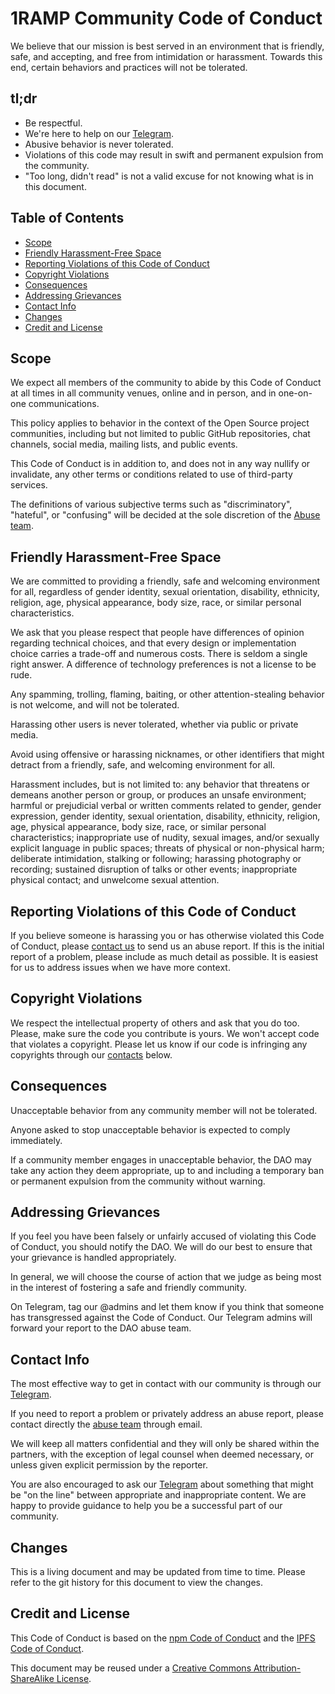# 1RAMP Community Code of Conduct <!-- omit in toc -->

We believe that our mission is best served in an environment that is friendly, safe, and accepting, and free from intimidation or harassment. Towards this end, certain behaviors and practices will not be tolerated.

## tl;dr <!-- omit in toc -->

- Be respectful.
- We're here to help on our [Telegram](https://t.me/dao1ramp).
- Abusive behavior is never tolerated.
- Violations of this code may result in swift and permanent expulsion from the community.
- "Too long, didn't read" is not a valid excuse for not knowing what is in this document.

## Table of Contents <!-- omit in toc -->

- [Scope](#scope)
- [Friendly Harassment-Free Space](#friendly-harassment-free-space)
- [Reporting Violations of this Code of Conduct](#reporting-violations-of-this-code-of-conduct)
- [Copyright Violations](#copyright-violations)
- [Consequences](#consequences)
- [Addressing Grievances](#addressing-grievances)
- [Contact Info](#contact-info)
- [Changes](#changes)
- [Credit and License](#credit-and-license)

## Scope

We expect all members of the community to abide by this Code of Conduct at all times in all community venues, online and in person, and in one-on-one communications.

This policy applies to behavior in the context of the Open Source project communities, including but not limited to public GitHub repositories, chat channels, social media, mailing lists, and public events.

This Code of Conduct is in addition to, and does not in any way nullify or invalidate, any other terms or conditions related to use of third-party services.

The definitions of various subjective terms such as "discriminatory", "hateful", or "confusing" will be decided at the sole discretion of the [Abuse team](#contact-info).

## Friendly Harassment-Free Space

We are committed to providing a friendly, safe and welcoming environment for all, regardless of gender identity, sexual orientation, disability, ethnicity, religion, age, physical appearance, body size, race, or similar personal characteristics.

We ask that you please respect that people have differences of opinion regarding technical choices, and that every design or implementation choice carries a trade-off and numerous costs. There is seldom a single right answer. A difference of technology preferences is not a license to be rude.

Any spamming, trolling, flaming, baiting, or other attention-stealing behavior is not welcome, and will not be tolerated.

Harassing other users is never tolerated, whether via public or private media.

Avoid using offensive or harassing nicknames, or other identifiers that might detract from a friendly, safe, and welcoming environment for all.

Harassment includes, but is not limited to: any behavior that threatens or demeans another person or group, or produces an unsafe environment; harmful or prejudicial verbal or written comments related to gender, gender expression, gender identity, sexual orientation, disability, ethnicity, religion, age, physical appearance, body size, race, or similar personal characteristics; inappropriate use of nudity, sexual images, and/or sexually explicit language in public spaces; threats of physical or non-physical harm; deliberate intimidation, stalking or following; harassing photography or recording; sustained disruption of talks or other events; inappropriate physical contact; and unwelcome sexual attention.

## Reporting Violations of this Code of Conduct

If you believe someone is harassing you or has otherwise violated this Code of Conduct, please [contact us](#contact-info) to send us an abuse report. If this is the initial report of a problem, please include as much detail as possible. It is easiest for us to address issues when we have more context.


## Copyright Violations

We respect the intellectual property of others and ask that you do too. Please, make sure the code you contribute is yours. We won't accept code that violates a copyright. Please let us know if our code is infringing any copyrights through our [contacts](#contact-info) below.

## Consequences

Unacceptable behavior from any community member will not be tolerated.

Anyone asked to stop unacceptable behavior is expected to comply immediately.

If a community member engages in unacceptable behavior, the DAO may take any action they deem appropriate, up to and including a temporary ban or permanent expulsion from the community without warning.

## Addressing Grievances

If you feel you have been falsely or unfairly accused of violating this Code of Conduct, you should notify the DAO. We will do our best to ensure that your grievance is handled appropriately.

In general, we will choose the course of action that we judge as being most in the interest of fostering a safe and friendly community.

On Telegram, tag our @admins and let them know if you think that someone has transgressed against the Code of Conduct. Our Telegram admins will forward your report to the DAO abuse team.

## Contact Info

The most effective way to get in contact with our community is through our [Telegram](https://t.me/dao1ramp).

If you need to report a problem or privately address an abuse report, please contact directly the [abuse team](mailto:abuse@1ramp.org) through email.

We will keep all matters confidential and they will only be shared within the partners, with the exception of legal counsel when deemed necessary, or unless given explicit permission by the reporter.

You are also encouraged to ask our [Telegram](https://t.me/dao1ramp) about something that might be "on the line" between appropriate and inappropriate content. We are happy to provide guidance to help you be a successful part of our community.

## Changes

This is a living document and may be updated from time to time. Please refer to the git history for this document to view the changes.

## Credit and License
This Code of Conduct is based on the [npm Code of Conduct](https://www.npmjs.com/policies/conduct) and the [IPFS Code of Conduct](https://github.com/ipfs/community/blob/master/code-of-conduct.md).

This document may be reused under a [Creative Commons Attribution-ShareAlike
License](http://creativecommons.org/licenses/by-sa/4.0/).
